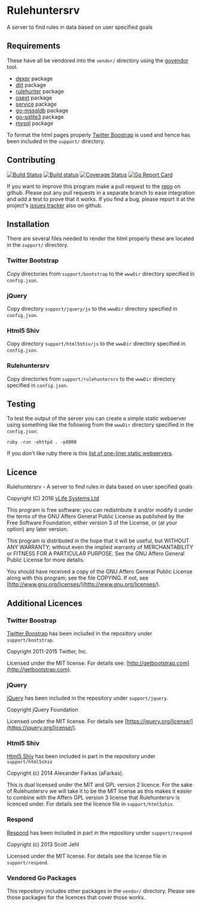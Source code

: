 Rulehuntersrv
=============
A server to find rules in data based on user specified goals

Requirements
------------
These have all be vendored into the `vendor/` directory using the
[govendor](https://github.com/kardianos/govendor) tool.

* [dexpr](https://github.com/lawrencewoodman/dexpr) package
* [dlit](https://github.com/lawrencewoodman/dlit) package
* [rulehunter](https://github.com/vlifesystems/rulehunter) package
* [osext](https://github.com/kardianos/osext) package
* [service](https://github.com/kardianos/service) package
* [go-mssqldb](https://github.com/denisenkom/go-mssqldb) package
* [go-sqlite3](https://github.com/mattn/go-sqlite3) package
* [mysql](https://github.com/go-sql-driver/mysql) package


To format the html pages properly [Twitter Boostrap](http://getbootstrap.com) is used and hence has been included in the `support/` directory.

Contributing
------------
[![Build Status](https://travis-ci.org/vlifesystems/rulehuntersrv.svg?branch=master)](https://travis-ci.org/vlifesystems/rulehuntersrv)
[![Build status](https://ci.appveyor.com/api/projects/status/8tds5r4dk6163es0?svg=true)](https://ci.appveyor.com/project/LawrenceWoodman/rulehuntersrv)
[![Coverage Status](https://coveralls.io/repos/vlifesystems/rulehuntersrv/badge.svg?branch=master)](https://coveralls.io/r/vlifesystems/rulehuntersrv?branch=master)
[![Go Report Card](https://goreportcard.com/badge/github.com/vlifesystems/rulehuntersrv)](https://goreportcard.com/report/github.com/vlifesystems/rulehuntersrv)

If you want to improve this program make a pull request to the [repo](https://github.com/vlifesystems/rulehuntersrv) on github.  Please put any pull requests in a separate branch to ease integration and add a test to prove that it works.  If you find a bug, please report it at the project's [issues tracker](https://github.com/vlifesystems/rulehuntersrv/issues) also on github.

Installation
------------
There are several files needed to render the html properly these are located in the `support/` directory.

### Twitter Bootstrap

Copy directories from `support/bootstrap` to the `wwwDir` directory specified in `config.json`.

### jQuery

Copy directory `support/jquery/js` to the `wwwDir` directory specified in `config.json`.

### Html5 Shiv

Copy directory `support/html5shiv/js` to the `wwwDir` directory specified in `config.json`.

### Rulehuntersrv

Copy directories from `support/rulehuntersrv` to the `wwwDir` directory specified in `config.json`.

Testing
-------
To test the output of the server you can create a simple static webserver using something like the following from the `wwwDir` directory specified in the `config.json`:

    ruby -run -ehttpd . -p8000


If you don't like ruby there is this [list of one-liner static webservers](https://gist.github.com/willurd/5720255).


Licence
-------
Rulehuntersrv - A server to find rules in data based on user specified goals

Copyright (C) 2016 [vLife Systems Ltd](http://vlifesystems.com)

This program is free software: you can redistribute it and/or modify
it under the terms of the GNU Affero General Public License as published by
the Free Software Foundation, either version 3 of the License, or
(at your option) any later version.

This program is distributed in the hope that it will be useful,
but WITHOUT ANY WARRANTY; without even the implied warranty of
MERCHANTABILITY or FITNESS FOR A PARTICULAR PURPOSE.  See the
GNU Affero General Public License for more details.

You should have received a copy of the GNU Affero General Public License
along with this program; see the file COPYING.  If not, see
[http://www.gnu.org/licenses/](http://www.gnu.org/licenses/).

Additional Licences
-------------------

### Twitter Boostrap

[Twitter Boostrap](http://getbootstrap.com) has been included in the repository under `support/bootstrap`.

Copyright 2011-2015 Twitter, Inc.

Licensed under the MIT license.  For details see: [http://getbootstrap.com](http://getbootstrap.com).

### jQuery

[jQuery](https://jquery.org) has been included in the repository under `support/jquery`.

Copyright jQuery Foundation

Licensed under the MIT license.  For details see [https://jquery.org/license/](https://jquery.org/license/).

### Html5 Shiv

[Html5 Shiv](https://github.com/aFarkas/html5shiv) has been included in part in the repository under `support/html5shiv`

Copyright (c) 2014 Alexander Farkas (aFarkas).

This is dual licensed under the MIT and GPL version 2 licence.  For the sake of Rulehuntersrv we will take it to be the MIT license as this makes it easier to combine with the Affero GPL version 3 license that Rulehuntersrv is licenced under.  For details see the licence file in `support/html5shiv`.

### Respond

[Respond](https://github.com/scottjehl/Respond) has been included in part in the repository under `support/respond`

Copyright (c) 2013 Scott Jehl

Licensed under the MIT license.  For details see the license file in `support/respond`.

### Vendored Go Packages

This repository includes other packages in the `vendor/` directory.  Please see those packages for the licences that cover those works.
